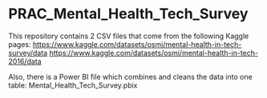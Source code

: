 # PRAC_Mental_Health_Tech_Survey

This repository contains 2 CSV files that come from the following Kaggle pages:
https://www.kaggle.com/datasets/osmi/mental-health-in-tech-survey/data
https://www.kaggle.com/datasets/osmi/mental-health-in-tech-2016/data

Also, there is a Power BI file which combines and cleans the data into one table: Mental_Health_Tech_Survey.pbix
